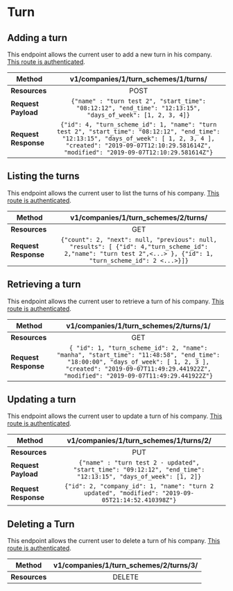 # Turn

## Adding a turn
This endpoint allows the current user to add a new turn in his company. [This route is authenticated](https://github.com/vision-i40/company_service/tree/master/docs/authentication#authenticated-endpoints).

| **Method**            | v1/companies/1/turn_schemes/1/turns/     |
|-----------------------|:---------------------:|
| **Resources**         | POST                   |
| **Request Payload**   | `{"name" : "turn test 2", "start_time": "08:12:12", "end_time": "12:13:15", "days_of_week": [1, 2, 3, 4]}` |
| **Request Response**  | `{"id": 4, "turn_scheme_id": 1, "name": "turn test 2", "start_time": "08:12:12", "end_time": "12:13:15", "days_of_week": [ 1, 2, 3, 4 ], "created": "2019-09-07T12:10:29.581614Z", "modified": "2019-09-07T12:10:29.581614Z"}` |


## Listing the turns
This endpoint allows the current user to list the turns of his company. [This route is authenticated](https://github.com/vision-i40/company_service/tree/master/docs/authentication#authenticated-endpoints).

| **Method**            | v1/companies/1/turn_schemes/2/turns/     |
|-----------------------|:---------------------:|
| **Resources**         | GET                   |
| **Request Response**  | `{"count": 2, "next": null, "previous": null, "results": [ {"id": 4,"turn_scheme_id": 2,"name": "turn test 2",<...> }, {"id": 1, "turn_scheme_id": 2 <...>}]}` |


## Retrieving a turn
This endpoint allows the current user to retrieve a turn of his company. [This route is authenticated](https://github.com/vision-i40/company_service/tree/master/docs/authentication#authenticated-endpoints).

| **Method**            | v1/companies/1/turn_schemes/2/turns/1/     |
|-----------------------|:---------------------:|
| **Resources**         | GET                   |
| **Request Response**  | `{ "id": 1, "turn_scheme_id": 2, "name": "manha", "start_time": "11:48:58", "end_time": "18:00:00", "days_of_week": [ 1, 2, 3 ], "created": "2019-09-07T11:49:29.441922Z", "modified": "2019-09-07T11:49:29.441922Z"}` |


## Updating a turn
This endpoint allows the current user to update a turn of his company. [This route is authenticated](https://github.com/vision-i40/company_service/tree/master/docs/authentication#authenticated-endpoints).

| **Method**            | v1/companies/1/turn_schemes/1/turns/2/     |
|-----------------------|:---------------------:|
| **Resources**         | PUT                   |
| **Request Payload**   | `{"name" : "turn test 2 - updated", "start_time": "09:12:12", "end_time": "12:13:15", "days_of_week": [1, 2]}` |
| **Request Response**  | `{"id": 2, "company_id": 1, "name": "turn 2 updated", "modified": "2019-09-05T21:14:52.410398Z"}` |


## Deleting a Turn
This endpoint allows the current user to delete a turn of his company. [This route is authenticated](https://github.com/vision-i40/company_service/tree/master/docs/authentication#authenticated-endpoints).

| **Method**            | v1/companies/1/turn_schemes/2/turns/3/     |
|-----------------------|:---------------------:|
| **Resources**         | DELETE                   |
